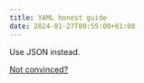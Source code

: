 ```yaml
---
title: YAML honest guide
date: 2024-01-27T00:55:00+01:00
---
```


Use JSON instead.

[Not convinced?](http://web.archive.org/web/20240124082036/https://ruudvanasseldonk.com/2023/01/11/the-yaml-document-from-hell)
